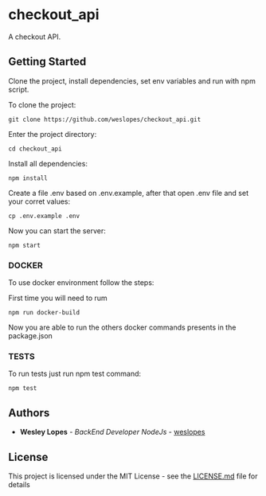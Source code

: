 # checkout_api

A checkout API.


## Getting Started

Clone the project, install dependencies, set env variables and run with npm script.

To clone the project:
```
git clone https://github.com/weslopes/checkout_api.git
```

Enter the project directory:

```
cd checkout_api
```

Install all dependencies:
```
npm install
```

Create a file .env based on .env.example, after that open .env file and set your corret values:
```
cp .env.example .env
```

Now you can start the server:
```
npm start
```
### DOCKER
To use docker environment follow the steps:

First time you will need to rum
```
npm run docker-build
```

Now you are able to run the others docker commands presents in the package.json

### TESTS

To run tests just run npm test command:
```
npm test
```

## Authors

* **Wesley Lopes** - *BackEnd Developer NodeJs* - [weslopes](https://github.com/weslopes)

## License

This project is licensed under the MIT License - see the [LICENSE.md](LICENSE.md) file for details
